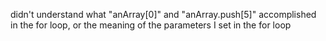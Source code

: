 didn't understand what "anArray[0]" and "anArray.push[5]" accomplished in the for loop, or the meaning of the parameters I set in the for loop
